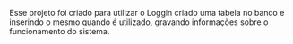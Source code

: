Esse projeto foi criado para utilizar o Loggin criado uma tabela no banco e inserindo o mesmo quando é utilizado, gravando informações sobre o funcionamento do sistema.
